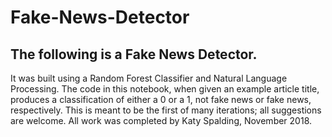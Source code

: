 # Fake-News-Detector

## The following is a Fake News Detector. 
It was built using a Random Forest Classifier and Natural Language Processing.
The code in this notebook, when given an example article title, produces a classification of either a 0 or a 1, not fake news or fake news, respectively. This is meant to be the first of many iterations; all suggestions are welcome.
All work was completed by Katy Spalding, November 2018.
